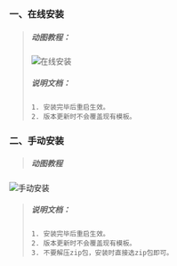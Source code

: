 
### 一、在线安装
> ##### 动图教程：
> ![在线安装](https://gitee.com/makejava/EasyCode/raw/master/%E6%95%99%E7%A8%8B%E5%9B%BE%E7%89%87/1-1/%E5%9C%A8%E7%BA%BF%E5%AE%89%E8%A3%85.gif "在线安装")
> ##### 说明文档：
> ``` 说明文档：
> 1. 安装完毕后重启生效。
> 2. 版本更新时不会覆盖现有模板。
> ```


### 二、手动安装
> ##### 动图教程
![手动安装](https://gitee.com/makejava/EasyCode/raw/master/%E6%95%99%E7%A8%8B%E5%9B%BE%E7%89%87/1-1/%E6%9C%AC%E5%9C%B0%E5%AE%89%E8%A3%85.gif "手动安装")
> ##### 说明文档：
> ``` 说明文档：
> 1. 安装完毕后重启生效。
> 2. 版本更新时不会覆盖现有模板。
> 3. 不要解压zip包，安装时直接选zip包即可。
> ```